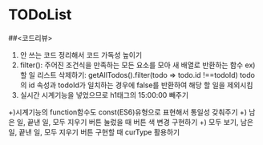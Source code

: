 # TODoList

##<코드리뷰>
1. 안 쓰는 코드 정리해서 코드 가독성 높이기
2. filter(): 주어진 조건식을 만족하는 모든 요소를 모아 새 배열로 반환하는 함수
ex) 할 일 리스트 삭제하기: getAllTodos().filter(todo => todo.id !==todoId)
todo의 id 속성과 todoId가 일치하는 경우에 false를 반환하여 해당 할 일을 제외시킴
3. 실시간 시계기능을 넣었으므로 h1태그의 15:00:00 빼주기

+)시계기능의 function함수도 const(ES6)유형으로 표현해서 통일성 갖춰주기
+) 남은 일, 끝낸 일, 모두 지우기 버튼 눌렀을 때 버튼 색 변경 구현하기
+) 모두 보기, 남은 일, 끝낸 일, 모두 지우기 버튼 구현할 때 curType 활용하기
